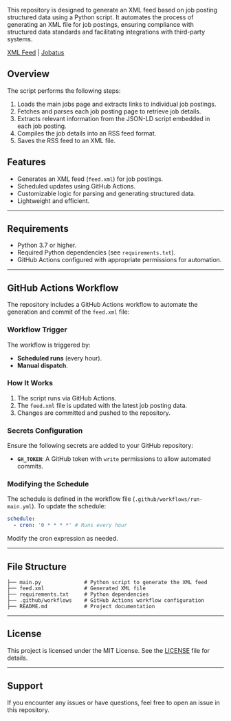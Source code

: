 This repository is designed to generate an XML feed based on job posting structured data using a Python script. It automates the process of generating an XML file for job postings, ensuring compliance with structured data standards and facilitating integrations with third-party systems.

[XML Feed](https://feed.recruityard.com/feed.xml) | [Jobatus](https://feed.recruityard.com/jobatus.xml)

## Overview

The script performs the following steps:

1. Loads the main jobs page and extracts links to individual job postings.
2. Fetches and parses each job posting page to retrieve job details.
3. Extracts relevant information from the JSON-LD script embedded in each job posting.
4. Compiles the job details into an RSS feed format.
5. Saves the RSS feed to an XML file.

## Features

- Generates an XML feed (`feed.xml`) for job postings.
- Scheduled updates using GitHub Actions.
- Customizable logic for parsing and generating structured data.
- Lightweight and efficient.

---

## Requirements

- Python 3.7 or higher.
- Required Python dependencies (see `requirements.txt`).
- GitHub Actions configured with appropriate permissions for automation.

---

## GitHub Actions Workflow

The repository includes a GitHub Actions workflow to automate the generation and commit of the `feed.xml` file:

### **Workflow Trigger**

The workflow is triggered by:
- **Scheduled runs** (every hour).
- **Manual dispatch**.

### **How It Works**
1. The script runs via GitHub Actions.
2. The `feed.xml` file is updated with the latest job posting data.
3. Changes are committed and pushed to the repository.

### Secrets Configuration

Ensure the following secrets are added to your GitHub repository:
- **`GH_TOKEN`**: A GitHub token with `write` permissions to allow automated commits.

### Modifying the Schedule

The schedule is defined in the workflow file (`.github/workflows/run-main.yml`). To update the schedule:

```yaml
schedule:
  - cron: '0 * * * *' # Runs every hour
```
Modify the cron expression as needed.

---

## File Structure

```
├── main.py              # Python script to generate the XML feed
├── feed.xml             # Generated XML file
├── requirements.txt     # Python dependencies
├── .github/workflows    # GitHub Actions workflow configuration
├── README.md            # Project documentation
```

---

## License

This project is licensed under the MIT License. See the [LICENSE](LICENSE) file for details.

---

## Support

If you encounter any issues or have questions, feel free to open an issue in this repository.
